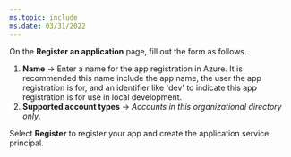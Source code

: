 ```yaml
---
ms.topic: include
ms.date: 03/31/2022
---
```

On the **Register an application** page, fill out the form as follows.

1. **Name** &rarr; Enter a name for the app registration in Azure.  It is recommended this name include the app name, the user the app registration is for, and an identifier like 'dev' to indicate this app registration is for use in local development.
1. **Supported account types** &rarr; *Accounts in this organizational directory only*.

Select **Register** to register your app and create the application service principal.
